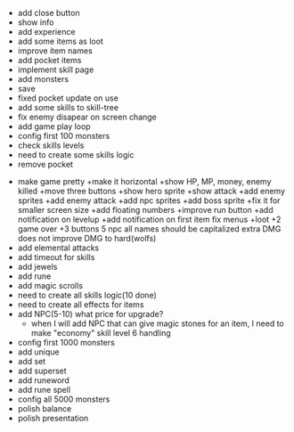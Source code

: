 + add close button
+ show info
+ add experience
+ add some items as loot
+ improve item names
+ add pocket items
+ implement skill page
+ add monsters
+ save
+ fixed pocket update on use
+ add some skills to skill-tree
+ fix enemy disapear on screen change
+ add game play loop
+ config first 100 monsters
+ check skills levels
+ need to create some skills logic
+ remove pocket
- make game pretty
    +make it horizontal
    +show HP, MP, money, enemy killed
    +move three buttons
    +show hero sprite
    +show attack
    +add enemy sprites
    +add enemy attack
    +add npc sprites
    +add boss sprite
    +fix it for smaller screen size
    +add floating numbers
    +improve run button
    +add notification on levelup
    +add notification on first item
    fix menus
        +loot
        +2 game over
        +3 buttons
        5 npc
    all names should be capitalized
    extra DMG does not improve DMG
    to hard(wolfs)
- add elemental attacks
- add timeout for skills
- add jewels
- add rune
- add magic scrolls
- need to create all skills logic(10 done)
- need to create all effects for items
- add NPC(5-10)
    what price for upgrade?
    - when I will add NPC that can give magic stones for an item, I need to make "economy" skill level 6 handling
- config first 1000 monsters
- add unique
- add set
- add superset
- add runeword
- add rune spell
- config all 5000 monsters
- polish balance
- polish presentation